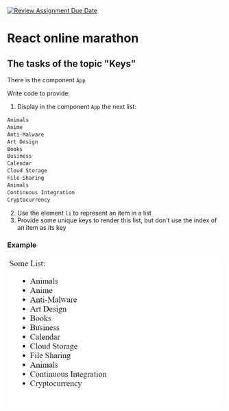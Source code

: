 [![Review Assignment Due Date](https://classroom.github.com/assets/deadline-readme-button-24ddc0f5d75046c5622901739e7c5dd533143b0c8e959d652212380cedb1ea36.svg)](https://classroom.github.com/a/bEfCpjtQ)
# React online marathon

## The tasks of the topic "Keys"

There is the component <code>App</code>

Write code to provide:

1. Display in the component <code>App</code> the next list:
```txt
Animals
Anime
Anti-Malware
Art Design
Books
Business
Calendar
Cloud Storage
File Sharing
Animals
Continuous Integration
Cryptocurrency
```
2. Use the element <code>li</code>  to represent an item in a list
3. Provide some unique keys to render this list, but don't use the index of an item as its key

### Example
![](example.jpg)
